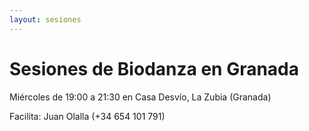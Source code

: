 ```yaml
---
layout: sesiones
---
```

# Sesiones de Biodanza en Granada

Miércoles de 19:00 a 21:30 en Casa Desvío, La Zubia (Granada)

Facilita: Juan Olalla (+34 654 101 791)

